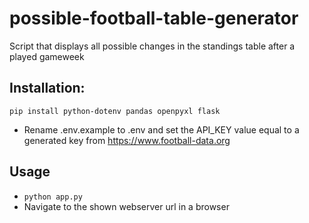 # possible-football-table-generator
Script that displays all possible changes in the standings table after a played gameweek

## Installation:
```
pip install python-dotenv pandas openpyxl flask
```
- Rename .env.example to .env and set the API_KEY value equal to a generated key from https://www.football-data.org

## Usage
- ``` python app.py ```
- Navigate to the shown webserver url in a browser